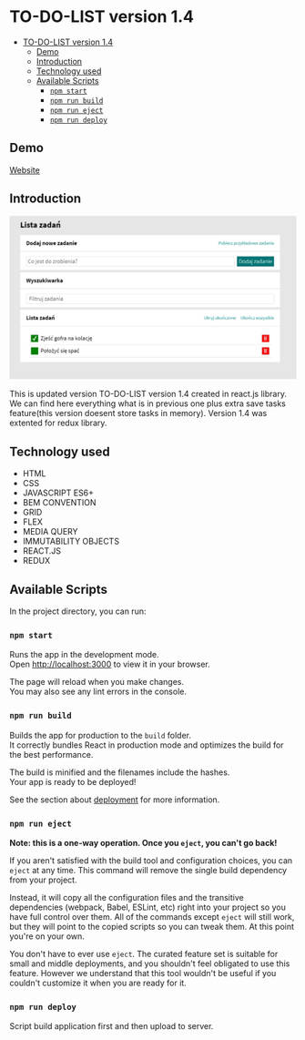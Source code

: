 # TO-DO-LIST version 1.4

- [TO-DO-LIST version 1.4](#to-do-list-version-14)
  - [Demo](#demo)
  - [Introduction](#introduction)
  - [Technology used](#technology-used)
  - [Available Scripts](#available-scripts)
    - [`npm start`](#npm-start)
    - [`npm run build`](#npm-run-build)
    - [`npm run eject`](#npm-run-eject)
    - [`npm run deploy`](#npm-run-deploy)

## Demo

[Website](https://przemek0000.github.io/Module-13/)

## Introduction

![titleImage](public/to-do-list.jpg)

This is updated version TO-DO-LIST version 1.4 created in react.js library. We can find here everything what is in previous one plus extra save tasks feature(this version doesent store tasks in memory). Version 1.4 was extented for redux library.

## Technology used

- HTML
- CSS
- JAVASCRIPT ES6+
- BEM CONVENTION
- GRID
- FLEX
- MEDIA QUERY
- IMMUTABILITY OBJECTS
- REACT.JS
- REDUX

## Available Scripts

In the project directory, you can run:

### `npm start`

Runs the app in the development mode.\
Open [http://localhost:3000](http://localhost:3000) to view it in your browser.

The page will reload when you make changes.\
You may also see any lint errors in the console.
### `npm run build`

Builds the app for production to the `build` folder.\
It correctly bundles React in production mode and optimizes the build for the best performance.

The build is minified and the filenames include the hashes.\
Your app is ready to be deployed!

See the section about [deployment](https://facebook.github.io/create-react-app/docs/deployment) for more information.

### `npm run eject`

**Note: this is a one-way operation. Once you `eject`, you can't go back!**

If you aren't satisfied with the build tool and configuration choices, you can `eject` at any time. This command will remove the single build dependency from your project.

Instead, it will copy all the configuration files and the transitive dependencies (webpack, Babel, ESLint, etc) right into your project so you have full control over them. All of the commands except `eject` will still work, but they will point to the copied scripts so you can tweak them. At this point you're on your own.

You don't have to ever use `eject`. The curated feature set is suitable for small and middle deployments, and you shouldn't feel obligated to use this feature. However we understand that this tool wouldn't be useful if you couldn't customize it when you are ready for it.

### `npm run deploy`

Script build application first and then upload to server. 